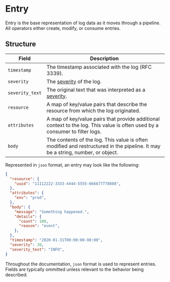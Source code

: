 # Entry

Entry is the base representation of log data as it moves through a pipeline. All operators either create, modify, or consume entries.

## Structure
| Field            | Description |
| ---              | ---         |
| `timestamp`      | The timestamp associated with the log (RFC 3339). |
| `severity`       | The [severity](/docs/types/field.md) of the log. |
| `severity_text`  | The original text that was interpreted as a [severity](/docs/types/field.md). |
| `resource`       | A map of key/value pairs that describe the resource from which the log originated. |
| `attributes`     | A map of key/value pairs that provide additional context to the log. This value is often used by a consumer to filter logs. |
| `body`           | The contents of the log. This value is often modified and restructured in the pipeline. It may be a string, number, or object. |


Represented in `json` format, an entry may look like the following:

```json
{
  "resource": {
    "uuid": "11112222-3333-4444-5555-666677778888",
  },
  "attributes": {
    "env": "prod",
  },
  "body": {
    "message": "Something happened.",
    "details": {
      "count": 100,
      "reason": "event",
    },
  },
  "timestamp": "2020-01-31T00:00:00-00:00",
  "severity": 30,
  "severity_text": "INFO",
}
```

Throughout the documentation, `json` format is used to represent entries. Fields are typically ommitted unless relevant to the behavior being described.
